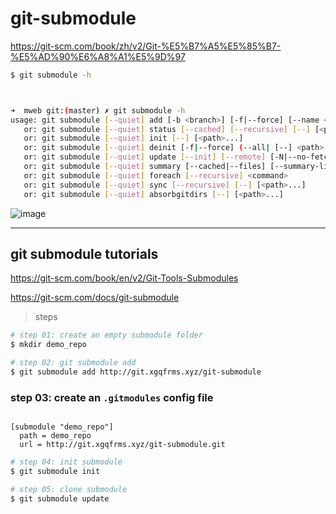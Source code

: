 # git-submodule


https://git-scm.com/book/zh/v2/Git-%E5%B7%A5%E5%85%B7-%E5%AD%90%E6%A8%A1%E5%9D%97


```sh
$ git submodule -h



➜  mweb git:(master) ✗ git submodule -h
usage: git submodule [--quiet] add [-b <branch>] [-f|--force] [--name <name>] [--reference <repository>] [--] <repository> [<path>]
   or: git submodule [--quiet] status [--cached] [--recursive] [--] [<path>...]
   or: git submodule [--quiet] init [--] [<path>...]
   or: git submodule [--quiet] deinit [-f|--force] (--all| [--] <path>...)
   or: git submodule [--quiet] update [--init] [--remote] [-N|--no-fetch] [-f|--force] [--checkout|--merge|--rebase] [--[no-]recommend-shallow] [--reference <repository>] [--recursive] [--] [<path>...]
   or: git submodule [--quiet] summary [--cached|--files] [--summary-limit <n>] [commit] [--] [<path>...]
   or: git submodule [--quiet] foreach [--recursive] <command>
   or: git submodule [--quiet] sync [--recursive] [--] [<path>...]
   or: git submodule [--quiet] absorbgitdirs [--] [<path>...]


```


![image](https://user-images.githubusercontent.com/7291672/77306322-765fbe80-6d32-11ea-9e98-e4f0e9276f8b.png)


***


## git submodule tutorials

https://git-scm.com/book/en/v2/Git-Tools-Submodules

https://git-scm.com/docs/git-submodule

> steps

```sh
# step 01: create an empty submodule folder
$ mkdir demo_repo

# step 02: git submodule add
$ git submodule add http://git.xgqfrms.xyz/git-submodule

```
### step 03: create an `.gitmodules` config file

```.gitmodules

[submodule "demo_repo"]
  path = demo_repo
  url = http://git.xgqfrms.xyz/git-submodule.git

```

```sh
# step 04: init submodule
$ git submodule init

# step 05: clone submodule
$ git submodule update

```
